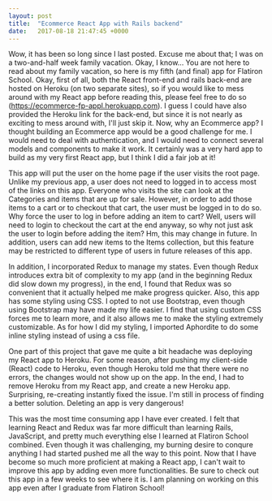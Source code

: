 ```yaml
---
layout: post
title:  "Ecommerce React App with Rails backend"
date:   2017-08-18 21:47:45 +0000
---
```


Wow, it has been so long since I last posted.  Excuse me about that; I was on a two-and-half week family vacation.  Okay, I know... You are not here to read about my family vacation, so here is my fifth (and final) app for Flatiron School.  Okay, first of all, both the React front-end and rails back-end are hosted on Heroku (on two separate sites), so if you would like to mess around with my React app before reading this, please feel free to do so (https://ecommerce-fp-appl.herokuapp.com).  I guess I could have also provided the Heroku link for the back-end, but since it is not nearly as exciting to mess around with, I'll just skip it.  Now, why an Ecommerce app?  I thought building an Ecommerce app would be a good challenge for me.  I would need to deal with authentication, and I would need to connect several models and components to make it work.  It certainly was a very hard app to build as my very first React app, but I think I did a fair job at it!

This app will put the user on the home page if the user visits the root page.  Unlike my previous app, a user does not need to logged in to access most of the links on this app.  Everyone who visits the site can look at the Categories and items that are up for sale.  However, in order to add those items to a cart or to checkout that cart, the user must be logged in to do so.  Why force the user to log in before adding an item to cart?  Well, users will need to login to checkout the cart at the end anyway, so why not just ask the user to login before adding the item?  Hm, this may change in future.  In addition, users can add new items to the Items collection, but this feature may be restricted to different type of users in future releases of this app.  

In addition, I incorporated Redux to manage my states.  Even though Redux introduces extra bit of complexity to my app (and in the beginning Redux did slow down my progress), in the end, I found that Redux was so convenient that it actually helped me make progress quicker.  Also, this app has some styling using CSS.  I opted to not use Bootstrap, even though using Bootstrap may have made my life easier.  I find that using custom CSS forces me to learn more, and it also allows me to make the styling extremely customizable. As for how I did my styling, I imported Aphordite to do some inline styling instead of using a css file.  
 
One part of this project that gave me quite a bit headache was deploying my React app to Heroku.  For some reason, after pushing my client-side (React) code to Heroku, even though Heroku told me that there were no errors, the changes would not show up on the app.  In the end, I had to remove Heroku from my React app, and create a new Heroku app.  Surprising, re-creating instantly fixed the issue.  I'm still in process of finding a better solution.  Deleting an app is very dangerous!

This was the most time consuming app I have ever created.  I felt that learning React and Redux was far more difficult than learning Rails, JavaScript, and pretty much everything else I learned at Flatiron School combined.  Even though it was challenging, my burning desire to conqure anything I had started pushed me all the way to this point.  Now that I have become so much more proficient at making a React app, I can't wait to improve this app by adding even more functionalities.  Be sure to check out this app in a few weeks to see where it is.  I am planning on working on this app even after I graduate from Flatiron School!

